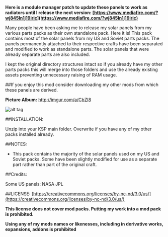 **Here is a module manager patch to update these panels to work as radiators until I release the next version: [https://www.mediafire.com/?wj845ln1j19iric](https://www.mediafire.com/?wj845ln1j19iric)**

Many people have been asking me to release my solar panels from my various parts packs as their own standalone pack. Here it is! This pack contains most of the solar panels from my US and Soviet parts packs. The panels permanently attached to their respective crafts have been separated and modified to work as standalone parts. The solar panels that were already separate parts are also included. 

I kept the original directory structures intact so if you already have my other parts packs this will merge into those folders and use the already existing assets preventing unnecessary raising of RAM usage.

##If you enjoy this mod consider downloading my other mods from which these panels are derived.

**Picture Album:** http://imgur.com/a/CbZI8

![alt tag](http://i.imgur.com/LNsZZE5.png)

##INSTALLATION:

Unzip into your KSP main folder. Overwrite if you have any of my other packs installed already.

##NOTES:

* This pack contains the majority of the solar panels used on my US and Soviet packs. Some have been slightly modified for use as a separate part rather than part of the original craft.

##Credits:

Some US panels: NASA JPL

##LICENSE:
[https://creativecommons.org/licenses/by-nc-nd/3.0/us/](https://creativecommons.org/licenses/by-nc-nd/3.0/us/)

**This license does not cover mod packs. Putting my work into a mod pack is prohibited.**

**Using any of my mods names or likenesses, including in derivative works, expansions, addons is prohibited**
